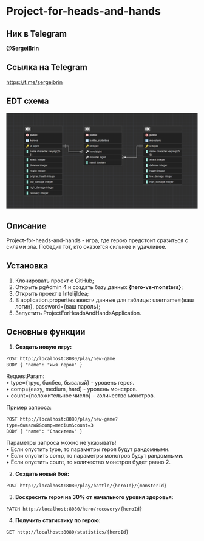 # Project-for-heads-and-hands

## Ник в Telegram
**@SergeiBrin**

## Ссылка на Telegram
https://t.me/sergeibrin

## EDT схема
![Cхема](https://github.com/SergeiBrin/project-for-heads-and-hands/blob/main/hero-vs-monsters.png)

## Описание
Project-for-heads-and-hands - игра, где герою предстоит сразиться с силами зла. 
Победит тот, кто окажется сильнее и удачливее.

## Установка
1. Клонировать проект с GitHub;
2. Открыть pgAdmin 4 и создать базу данных **{hero-vs-monsters}**;
3. Открыть проект в IntelijIdea;
4. В application.properties ввести данные для таблицы: username={ваш логин}, password={ваш пароль};
5. Запустить ProjectForHeadsAndHandsApplication.

## Основные функции
1. **Создать новую игру:**  
```
POST http://localhost:8080/play/new-game  
BODY { "name": "имя героя" }
```
RequestParam:  
• type={трус, балбес, бывалый} - уровень героя.  
• comp={easy, medium, hard] - уровень монстров.  
• count={положительное число} - количество монстров.  

Пример запроса:  
```
POST http://localhost:8080/play/new-game?type=бывалый&comp=medium&count=3  
BODY { "name": "Спаситель" }
```

Параметры запроса можно не указывать!  
• Если опустить type, то параметры героя будут рандомными.  
• Если опустить comp, то параметры монстров будут рандомными.  
• Если опустить count, то количество монстров будет равно 2.  

2. **Создать новый бой:**  
```
POST http://localhost:8080/play/battle/{heroId}/{monsterId}
```
3. **Воскресить героя на 30% от начального уровня здоровья:**  
```
PATCH http://localhost:8080/hero/recovery/{heroId}
```
4. **Получить статистику по герою:**
```
GET http://localhost:8080/statistics/{heroId}
```


